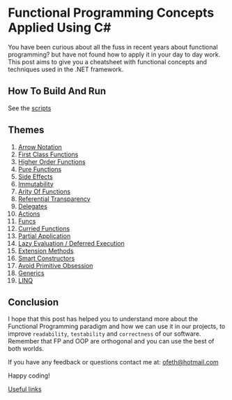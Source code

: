 # Functional Programming Concepts Applied Using C# #

You have been curious about all the fuss in recent years
about functional programming? but have not found how
to apply it in your day to day work.
This post aims to give you a cheatsheet with functional concepts
and techniques used in the .NET framework.

## How To Build And Run ##

See the [scripts](../scripts/README.md)

## Themes ##

01. [Arrow Notation](./ArrowNotation.md)
02. [First Class Functions](./FirstClassFunctions.md)
03. [Higher Order Functions](./HigherOrderFunctions.md)
04. [Pure Functions](./PureFunctions.md)
05. [Side Effects](./SideEffects.md)
06. [Immutability](./Immutability.md)
07. [Arity Of Functions](./ArityOfFunctions.md)
08. [Referential Transparency](./ReferentialTransparency.md)
09. [Delegates](./Delegates.md)
10. [Actions](./Actions.md)
11. [Funcs](./Funcs.md)
12. [Curried Functions](./CurriedFunctions.md)
13. [Partial Application](./PartialApplication.md)
14. [Lazy Evaluation / Deferred Execution](./LazyEvaluationDeferredExecution.md)
15. [Extension Methods](./ExtensionMethods.md)
16. [Smart Constructors](./SmartConstructors.md)
17. [Avoid Primitive Obsession](./AvoidPrimitiveObsession.md)
18. [Generics](./Generics.md)
19. [LINQ](./LINQ.md)

## Conclusion ##

I hope that this post has helped you to understand
more about the Functional Programming paradigm and how we can use it
in our projects, to improve `readability`, `testability` and `correctness`
of our software. Remember that FP and OOP are orthogonal and you can use
the best of both worlds.

If you have any feedback or questions contact me at: [ofeth@hotmail.com](mailto:ofeth@hotmail.com)

Happy coding!

[Useful links](/UsefulLinks.md)

